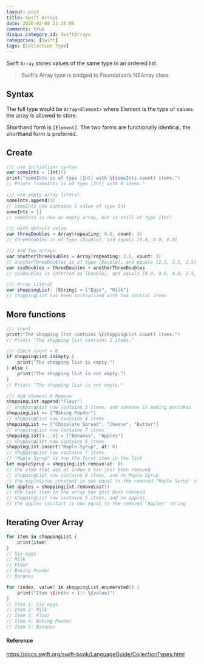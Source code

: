 ```yaml
---
layout: post
title: Swift Arrays
date: 2020-02-08 21:36:00
comments: true
disqus_category_id: SwiftArrays
categories: [Swift]
tags: [Collection Type]
---
```


Swift `Array` stores values of the same type in an ordered list.

> Swift’s Array type is bridged to Foundation’s NSArray class.

## Syntax

The full type would be `Array<Element>` where Element is the type of values the array is allowed to store. 

Shorthand form is `[Element]`. The two forms are functionally identical, the shorthand form is preferred.

## Create

```swift
/// use initializer syntax
var someInts = [Int]()
print("someInts is of type [Int] with \(someInts.count) items.")
// Prints "someInts is of type [Int] with 0 items."

/// use empty array literal
someInts.append(3)
// someInts now contains 1 value of type Int
someInts = []
// someInts is now an empty array, but is still of type [Int]

/// with default value
var threeDoubles = Array(repeating: 0.0, count: 3)
// threeDoubles is of type [Double], and equals [0.0, 0.0, 0.0]

/// Add two arrays
var anotherThreeDoubles = Array(repeating: 2.5, count: 3)
// anotherThreeDoubles is of type [Double], and equals [2.5, 2.5, 2.5]
var sixDoubles = threeDoubles + anotherThreeDoubles
// sixDoubles is inferred as [Double], and equals [0.0, 0.0, 0.0, 2.5, 2.5, 2.5]

/// Array Literal
var shoppingList: [String] = ["Eggs", "Milk"]
// shoppingList has been initialized with two initial items
```

## More functions

```swift
/// count
print("The shopping list contains \(shoppingList.count) items.")
// Prints "The shopping list contains 2 items."

/// Check count = 0
if shoppingList.isEmpty {
    print("The shopping list is empty.")
} else {
    print("The shopping list is not empty.")
}
// Prints "The shopping list is not empty."

/// Add element & Remove
shoppingList.append("Flour")
// shoppingList now contains 3 items, and someone is making pancakes
shoppingList += ["Baking Powder"]
// shoppingList now contains 4 items
shoppingList += ["Chocolate Spread", "Cheese", "Butter"]
// shoppingList now contains 7 items
shoppingList[4...6] = ["Bananas", "Apples"]
// shoppingList now contains 6 items
shoppingList.insert("Maple Syrup", at: 0)
// shoppingList now contains 7 items
// "Maple Syrup" is now the first item in the list
let mapleSyrup = shoppingList.remove(at: 0)
// the item that was at index 0 has just been removed
// shoppingList now contains 6 items, and no Maple Syrup
// the mapleSyrup constant is now equal to the removed "Maple Syrup" string
let apples = shoppingList.removeLast()
// the last item in the array has just been removed
// shoppingList now contains 5 items, and no apples
// the apples constant is now equal to the removed "Apples" string
```

## Iterating Over Array

```swift
for item in shoppingList {
    print(item)
}
// Six eggs
// Milk
// Flour
// Baking Powder
// Bananas

for (index, value) in shoppingList.enumerated() {
    print("Item \(index + 1): \(value)")
}
// Item 1: Six eggs
// Item 2: Milk
// Item 3: Flour
// Item 4: Baking Powder
// Item 5: Bananas
```

#### Reference

<https://docs.swift.org/swift-book/LanguageGuide/CollectionTypes.html>